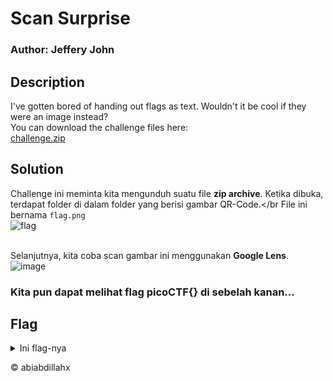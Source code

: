 # Scan Surprise
### Author: Jeffery John

## Description
I've gotten bored of handing out flags as text. Wouldn't it be cool if they were an image instead?</br>
You can download the challenge files here: </br>
[challenge.zip](https://artifacts.picoctf.net/c_atlas/15/challenge.zip)

## Solution
Challenge ini meminta kita mengunduh suatu file **zip archive**. Ketika dibuka, terdapat folder di dalam folder yang berisi gambar QR-Code.</br
File ini bernama `flag.png`</br>
![flag](https://github.com/user-attachments/assets/f037b633-aac0-421a-8bf3-2235711af326)
</br></br>

Selanjutnya, kita coba scan gambar ini menggunakan **Google Lens**.
![image](https://github.com/user-attachments/assets/7e7bbc97-0536-4156-a560-71f2909ae059)</br>
### Kita pun dapat melihat flag picoCTF{} di sebelah kanan...

## Flag
<details>
  <summary>Ini flag-nya</summary>

  ```
  picoCTF{p33k_@_b00_19eccd10}
  ```
</details>

<p>&copy abiabdillahx</p>
